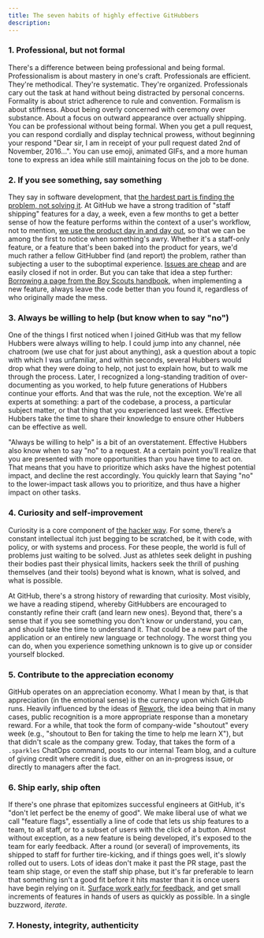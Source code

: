 ```yaml
---
title: The seven habits of highly effective GitHubbers
description:
---
```


### 1. Professional, but not formal

There's a difference between being professional and being formal. Professionalism is about mastery in one's craft. Professionals are efficient. They're methodical. They're systematic. They're organized. Professionals cary out the task at hand without being distracted by personal concerns. Formality is about strict adherence to rule and convention. Formalism is about stiffness. About being overly concerned with ceremony over substance. About a focus on outward appearance over actually shipping. You can be professional without being formal. When you get a pull request, you can respond cordially and display technical prowess, without beginning your respond "Dear sir, I am in receipt of your pull request dated 2nd of November, 2016...". You can use emoji, animated GIFs, and a more human tone to express an idea while still maintaining focus on the job to be done.

### 2. If you see something, say something

They say in software development, that [the hardest part is finding the problem, not solving it](https://en.wikipedia.org/wiki/Linus%27s_Law). At GitHub we have a strong tradition of "staff shipping" features for a day, a week, even a few months to get a better sense of how the feature performs within the context of a user's workflow, not to mention, [we use the product day in and day out](http://ben.balter.com/2016/08/22/ten-ways-to-make-a-product-great/#drink-your-own-champagne), so that we can be among the first to notice when something's awry. Whether it's a staff-only feature, or a feature that's been baked into the product for years, we'd much rather a fellow GitHubber find (and report) the problem, rather than subjecting a user to the suboptimal experience. [Issues are cheap](http://ben.balter.com/2014/11/06/rules-of-communicating-at-github/#nobody-gets-fired-for-delbuying-ibmdel-opening-an-issue) and are easily closed if not in order. But you can take that idea a step further: [Borrowing a page from the Boy Scouts handbook](http://programmer.97things.oreilly.com/wiki/index.php/The_Boy_Scout_Rule), when implementing a new feature, always leave the code better than you found it, regardless of who originally made the mess.

### 3. Always be willing to help (but know when to say "no")

One of the things I first noticed when I joined GitHub was that my fellow Hubbers were always willing to help. I could jump into any channel, née chatroom (we use chat for just about anything), ask a question about a topic with which I was unfamiliar, and within seconds, several Hubbers would drop what they were doing to help, not just to explain how, but to walk me through the process. Later, I recognized a long-standing tradition of over-documenting as you worked, to help future generations of Hubbers continue your efforts. And that was the rule, not the exception. We're all experts at something: a part of the codebase, a process, a particular subject matter, or that thing that you experienced last week. Effective Hubbers take the time to share their knowledge to ensure other Hubbers can be effective as well.

"Always be willing to help" is a bit of an overstatement. Effective Hubbers also know when to say "no" to a request. At a certain point you'll realize that you are presented with more opportunities than you have time to act on. That means that you have to prioritize which asks have the highest potential impact, and decline the rest accordingly. You quickly learn that Saying "no" to the lower-impact task allows you to prioritize, and thus have a higher impact on other tasks.

### 4. Curiosity and self-improvement

Curiosity is a core component of [the hacker way](http://ben.balter.com/2013/02/04/what-is-a-hacker/#the-hacker-way). For some, there’s a constant intellectual itch just begging to be scratched, be it with code, with policy, or with systems and process. For these people, the world is full of problems just waiting to be solved. Just as athletes seek delight in pushing their bodies past their physical limits, hackers seek the thrill of pushing themselves (and their tools) beyond what is known, what is solved, and what is possible.

At GitHub, there's a strong history of rewarding that curiosity. Most visibly, we have a reading stipend, whereby GitHubbers are encouraged to constantly refine their craft (and learn new ones). Beyond that, there's a sense that if you see something you don't know or understand, you can, and should take the time to understand it. That could be a new part of the application or an entirely new language or technology. The worst thing you can do, when you experience something unknown is to give up or consider yourself blocked.

### 5. Contribute to the appreciation economy

GitHub operates on an appreciation economy. What I mean by that, is that appreciation (in the emotional sense) is the currency upon which GitHub runs. Heavily influenced by the ideas of [Rework](https://www.amazon.com/dp/B002MUAJ2A/?tag=benbalter-20), the idea being that in many cases, public recognition is a more appropriate response than a monetary reward. For a while, that took the form of company-wide "shoutout" every week (e.g., "shoutout to Ben for taking the time to help me learn X"), but that didn't scale as the company grew. Today, that takes the form of a `.sparkles` ChatOps command, posts to our internal Team blog, and a culture of giving credit where credit is due, either on an in-progress issue, or directly to managers after the fact.

### 6. Ship early, ship often

If there's one phrase that epitomizes successful engineers at GitHub, it's "don't let perfect be the enemy of good". We make liberal use of what we call "feature flags", essentially a line of code that lets us ship features to a team, to all staff, or to a subset of users with the click of a button. Almost without exception, as a new feature is being developed, it's exposed to the team for early feedback. After a round (or several) of improvements, its shipped to staff for further tire-kicking, and if things goes well, it's slowly rolled out to users. Lots of ideas don't make it past the PR stage, past the team ship stage, or even the staff ship phase, but it's far preferable to learn that something isn't a good fit before it hits master than it is once users have begin relying on it. [Surface work early for feedback](http://ben.balter.com/2014/11/06/rules-of-communicating-at-github/#surface-work-early-for-feedback), and get small increments of features in hands of users as quickly as possible. In a single buzzword, *iterate*.

### 7. Honesty, integrity, authenticity
